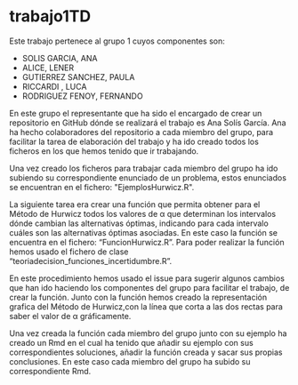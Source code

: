 # trabajo1TD

Este trabajo pertenece al grupo 1 cuyos componentes son: 

- SOLIS GARCIA, ANA
- ALICE, LENER
- GUTIERREZ SANCHEZ, PAULA
- RICCARDI , LUCA
- RODRIGUEZ FENOY, FERNANDO

En este grupo el representante que ha sido el encargado de crear un repositorio en GitHub dónde se realizará el trabajo es Ana Solís García. 
Ana ha hecho colaboradores del repositorio a cada miembro del grupo, para facilitar la tarea de elaboración del trabajo y ha ido creado todos los ficheros en los que hemos tenido que ir trabajando. 

Una vez creado los ficheros para trabajar cada miembro del grupo ha ido subiendo su correspondiente enunciado de un problema, estos enunciados se encuentran en el fichero: "EjemplosHurwicz.R". 

La siguiente tarea era crear una función que permita obtener para el Método de Hurwicz todos los valores de α que determinan los intervalos dónde cambian las alternativas óptimas, indicando para cada intervalo cuáles son las alternativas óptimas asociadas. En este caso la función se encuentra en el fichero: “FuncionHurwicz.R”. 
Para poder realizar la función hemos usado el fichero de clase “teoriadecision_funciones_incertidumbre.R”.

En este procedimiento hemos usado el issue para sugerir algunos cambios que han ido haciendo los componentes del grupo para facilitar el trabajo, de crear la función. 
Junto con la función hemos creado la representación grafica del Método de Hurwicz,con la línea que corta a las dos rectas para saber el valor de α gráficamente. 

Una vez creada la función cada miembro del grupo junto con su ejemplo ha creado un Rmd en el cual ha tenido que añadir su ejemplo con sus correspondientes soluciones, añadir la función creada y sacar sus propias conclusiones. En este caso cada miembro del grupo ha subido su correspondiente Rmd. 
